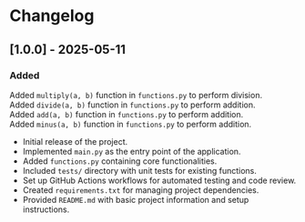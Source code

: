 # Changelog

## [1.0.0] - 2025-05-11

### Added
Added `multiply(a, b)` function in `functions.py` to perform division.<br>
Added `divide(a, b)` function in `functions.py` to perform addition. <br>
Added `add(a, b)` function in `functions.py` to perform addition. <br>
Added `minus(a, b)` function in `functions.py` to perform addition.

- Initial release of the project.
- Implemented `main.py` as the entry point of the application.
- Added `functions.py` containing core functionalities.
- Included `tests/` directory with unit tests for existing functions.
- Set up GitHub Actions workflows for automated testing and code review.
- Created `requirements.txt` for managing project dependencies.
- Provided `README.md` with basic project information and setup instructions.
